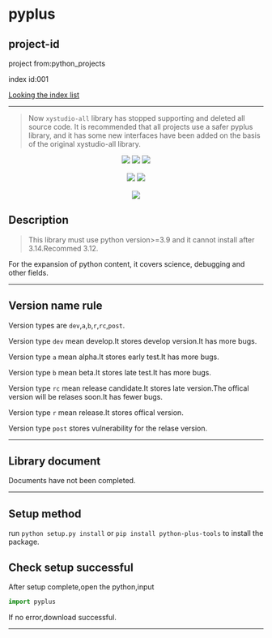 # pyplus

## project-id
project from:python_projects

index id:001

[Looking the index list](https://github.com/xystudio889/xystudio889/blob/main/index/python-projects.md)

---

> Now `xystudio-all` library has stopped supporting and deleted all source code. It is recommended that all projects use a safer pyplus library, and it has some new interfaces have been added on the basis of the original xystudio-all library.

<div align="center" style="line-height: 1;">
  <a href="https://github.com/xystudio889/pyplus"><img
    src="https://img.shields.io/badge/source code-github-536af5?color=536af5&logoColor=white"/></a>
  <a href="https://pypi.org/project/python-plus-tools/"><img
    src="https://img.shields.io/badge/pypi-1.0.7-536af5?color=7803f1&logoColor=white"/></a>
  <img
    src="https://img.shields.io/badge/python-3.6 | 3.7 | 3.8 | 3.9 | 3.10 | 3.11 | 3.12 | 3.13-1c93ea?color=1cb5ea&logoColor=white"/>
</div>
<br />
<div align="center" style="line-height: 1;">
  <a href="./README.md"><img
    src="https://img.shields.io/badge/语言-English-536af5?color=781ff1&logoColor=white"/></a>
  <a href="./README-CN.md"><img
    src="https://img.shields.io/badge/简体中文-536af5?color=ff0000&logoColor=white"/></a>
</div>
<br />
<div align="center" style="line-height: 1;">
  <a href="./feature.md"><img
    src="https://img.shields.io/badge/feature-English-536af5?color=86fce5&logoColor=white"/></a>
  <!-- <a href="./feature-CN.md"><img
    src="https://img.shields.io/badge/展望-简体中文-536af5?color=86fce5&logoColor=white"/></a> -->
</div>

## Description

> This library must use python version>=3.9 and it cannot install after 3.14.Recommed 3.12.

For the expansion of python content, it covers science, debugging and other fields.

---
## Version name rule
Version types are `dev`,`a`,`b`,`r`,`rc`,`post`.

Version type `dev` mean develop.It stores develop version.It has more bugs.

Version type `a` mean alpha.It stores early test.It has more bugs.

Version type `b` mean beta.It stores late test.It has more bugs.

Version type `rc` mean release candidate.It stores late version.The offical version will be relases soon.It has fewer bugs.

Version type `r` mean release.It stores offical version.

Version type `post` stores vulnerability for the relase version.


---

## Library document
Documents have not been completed.

---
## Setup method
run `python setup.py install` or `pip install python-plus-tools` to install the package.

## Check setup successful
After setup complete,open the python,input
```python
import pyplus
```
If no error,download successful.

---
